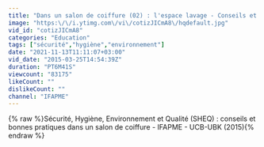 ```yaml
---
title: "Dans un salon de coiffure (02) : l'espace lavage - Conseils et bonnes pratiques (SHEQ)"
image: "https:\/\/i.ytimg.com\/vi\/cotizJICmA8\/hqdefault.jpg"
vid_id: "cotizJICmA8"
categories: "Education"
tags: ["sécurité","hygiène","environnement"]
date: "2021-11-13T11:11:07+03:00"
vid_date: "2015-03-25T14:54:39Z"
duration: "PT6M41S"
viewcount: "83175"
likeCount: ""
dislikeCount: ""
channel: "IFAPME"
---
```

{% raw %}Sécurité, Hygiène, Environnement et Qualité (SHEQ) : conseils et bonnes pratiques dans un salon de coiffure - IFAPME - UCB-UBK (2015){% endraw %}
